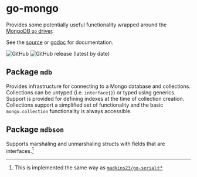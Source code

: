 # go-mongo

Provides some potentially useful functionality wrapped around the
[MongoDB `go` driver](https://github.com/mongodb/mongo-go-driver).


See the [source](https://github.com/madkins23/go-mongo) or
[godoc](https://godoc.org/github.com/madkins23/go-mongo) for documentation.

![GitHub](https://img.shields.io/github/license/madkins23/go-mongo)
![GitHub release (latest by date)](https://img.shields.io/github/v/release/madkins23/go-mongo)

## Package `mdb`

Provides infrastructure for connecting to a Mongo
database and collections.
Collections can be untyped (i.e. `interface{}`) or typed using generics.
Support is provided for defining indexes at the time of collection creation.
Collections support a simplified set of functionality and the basic
`mongo.collection` functionality is always accessible.

## Package `mdbson`

Supports marshaling and unmarshaling structs with fields that are interfaces.[^1]

[^1]: This is implemented the same way as [`madkins23/go-serial`](https://github.com/madkins23/go-serial)

